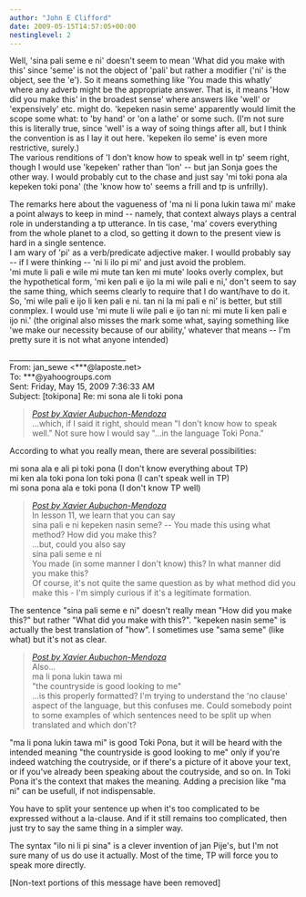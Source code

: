 ```yaml
---
author: "John E Clifford"
date: 2009-05-15T14:57:05+00:00
nestinglevel: 2
---
```

Well, 'sina pali seme e ni' doesn't seem to mean 'What did you make with this' since 'seme' is not the object of 'pali' but rather a modifier ('ni' is the object, see the 'e'). So it means something like 'You made this whatly' where any adverb might be the appropriate answer. That is, it means 'How did you make this' in the broadest sense' where answers like 'well' or 'expensively' etc. might do. 'kepeken nasin seme' apparently would limit the scope some what: to 'by hand' or 'on a lathe' or some such. (I'm not sure this is literally true, since 'well' is a way of soing things after all, but I think the convention is as I lay it out here. 'kepeken ilo seme' is even more restrictive, surely.)  
The various renditions of 'I don't know how to speak well in tp' seem right, though I would use 'kepeken' rather than 'lon' -- but jan Sonja goes the other way. I would probably cut to the chase and just say 'mi toki pona ala kepeken toki pona' (the 'know how to' seems a frill and tp is unfrilly).  
  
The remarks here about the vagueness of 'ma ni li pona lukin tawa mi' make a point always to keep in mind -- namely, that context always plays a central role in understanding a tp utterance. In tis case, 'ma' covers everything from the whole planet to a clod, so getting it down to the present view is hard in a single sentence.  
I am wary of 'pi' as a verb/predicate adjective maker. I woulld probably say -- if I were thinking -- 'ni li ilo pi mi' and just avoid the problem.  
'mi mute li pali e wile mi mute tan ken mi mute' looks overly complex, but the hypothetical form, 'mi ken pali e ijo la mi wile pali e ni,' don't seem to say the same thing, which seems clearly to require that I do want/have to do it. So, 'mi wile pali e ijo li ken pali e ni. tan ni la mi pali e ni' is better, but still conmplex. I would use 'mi mute li wile pali e ijo tan ni: mi mute li ken pali e ijo ni.' (the original also misses the mark some what, saying something like 'we make our necessity because of our ability,' whatever that means -- I'm pretty sure it is not what anyone intended)  
  
  
  
\_\_\_\_\_\_\_\_\_\_\_\_\_\_\_\_\_\_\_\_\_\_\_\_\_\_\_\_\_\_\_\_  
From: jan\_sewe <\*\*\*@laposte.net>  
To: \*\*\*@yahoogroups.com  
Sent: Friday, May 15, 2009 7:36:33 AM  
Subject: \[tokipona\] Re: mi sona ale li toki pona  

> [_Post by Xavier Aubuchon-Mendoza_](/iQMrldRJ/mi-sona-ale-li-toki-pona#post1)  
> ...which, if I said it right, should mean "I don't know how to speak well." Not sure how I would say "...in the language Toki Pona."  
> 

According to what you really mean, there are several possibilities:  
  
mi sona ala e ali pi toki pona (I don't know everything about TP)  
mi ken ala toki pona lon toki pona (I can't speak well in TP)  
mi sona pona ala e toki pona (I don't know TP well)  

> [_Post by Xavier Aubuchon-Mendoza_](/iQMrldRJ/mi-sona-ale-li-toki-pona#post1)  
> In lesson 11, we learn that you can say  
> sina pali e ni kepeken nasin seme? -- You made this using what method? How did you make this?  
> ...but, could you also say  
> sina pali seme e ni  
> You made (in some manner I don't know) this? In what manner did you make this?  
> Of course, it's not quite the same question as by what method did you make this - I'm simply curious if it's a legitimate formation.  
> 

The sentence "sina pali seme e ni" doesn't really mean "How did you make this?" but rather "What did you make with this?". "kepeken nasin seme" is actually the best translation of "how". I sometimes use "sama seme" (like what) but it's not as clear.  

> [_Post by Xavier Aubuchon-Mendoza_](/iQMrldRJ/mi-sona-ale-li-toki-pona#post1)  
> Also...  
> ma li pona lukin tawa mi  
> "the countryside is good looking to me"  
> ...is this properly formatted? I'm trying to understand the 'no clause' aspect of the language, but this confuses me. Could somebody point to some examples of which sentences need to be split up when translated and which don't?  
> 

"ma li pona lukin tawa mi" is good Toki Pona, but it will be heard with the intended meaning "the countryside is good looking to me" only if you're indeed watching the coutryside, or if there's a picture of it above your text, or if you've already been speaking about the coutryside, and so on. In Toki Pona it's the context that makes the meaning. Adding a precision like "ma ni" can be usefull, if not indispensable.  
  
You have to split your sentence up when it's too complicated to be expressed without a la-clause. And if it still remains too complicated, then just try to say the same thing in a simpler way.  
  
The syntax "ilo ni li pi sina" is a clever invention of jan Pije's, but I'm not sure many of us do use it actually. Most of the time, TP will force you to speak more directly.  
  
  
  
  
  
  
  
\[Non-text portions of this message have been removed\]